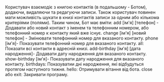 Користувач взаємодіє з книгою контактів (в подальшому - Ботом), додаючи, видаляючи та редагуючи записи. Також користувач повинен мати можливість шукати в книзі контактів записи за одним або кількома критеріями (полями). Таким чином, Бот має вміти:
    add [ім'я] [телефон] - Додавати або новий контакт з іменем та телефонним номером, або телефонний номер к контакту який вже існує.
    change [ім'я] [новий телефон] - Змінювати телефонний номер для вказаного контакту.
    phone [ім'я]- Показувати телефонний номер для вказаного контакту.
    all: Показати всі контакти в адресній книзі.
    add-birthday [ім'я] [дата народження]- Додавати дату народження для вказаного контакту.
    show-birthday [ім'я]- Показувати дату народження для вказаного контакту.
    birthdays: Показуватии дні народження, які відбудуться протягом наступного тижня.
    hello: Отримувати вітання від бота.
    close або exit: Закривати програму.